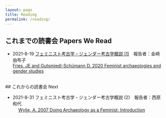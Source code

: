 ```yaml
---
layout: page
title: Reading
permalink: /reading/
---
```


## これまでの読書会 Papers We Read 

- 2021-8-19 <a href="{{ '/20210819.md' | relative_url }}">フェミニスト考古学・ジェンダー考古学概説 (1)</a>　報告者：金崎由布子
<br> [Fries, JE and Gutsmiedl-Schümann D. 2020 Feminist archaeologies and gender studies](https://www.oxfordhandbooks.com/view/10.1093/oxfordhb/9780199567942.001.0001/oxfordhb-9780199567942-e-037)
<br>
## これからの読書会 Next 

- 2021-8-31 フェミニスト考古学・ジェンダー考古学概説 (2)　報告者：西原和代<br>　
            [Wylie, A. 2007 Doing Archaeology as a Feminist: Introduction](https://link.springer.com/article/10.1007/s10816-007-9034-4)

